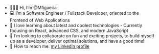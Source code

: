 - 🙋🏼‍♂️ Hi, I’m @Mfigueira
- 💻 I’m a Software Engineer / Fullstack Developer, oriented to the Frontend of Web Applications 
- 🌱 I love learning about latest and coolest technologies - Currently focusing on React, advanced CSS, and modern JavaScript
- 👀 I’m looking to collaborate on fun and exciting projects, to build myself up as a developer, deliver optimal solutions, and have a good time!
- 💬 How to reach me: [my LinkedIn profile](https://www.linkedin.com/in/manuel-figueira-77389390/) 

<!---
Mfigueira/Mfigueira is a ✨ special ✨ repository because its `README.md` (this file) appears on your GitHub profile.
You can click the Preview link to take a look at your changes.
--->
